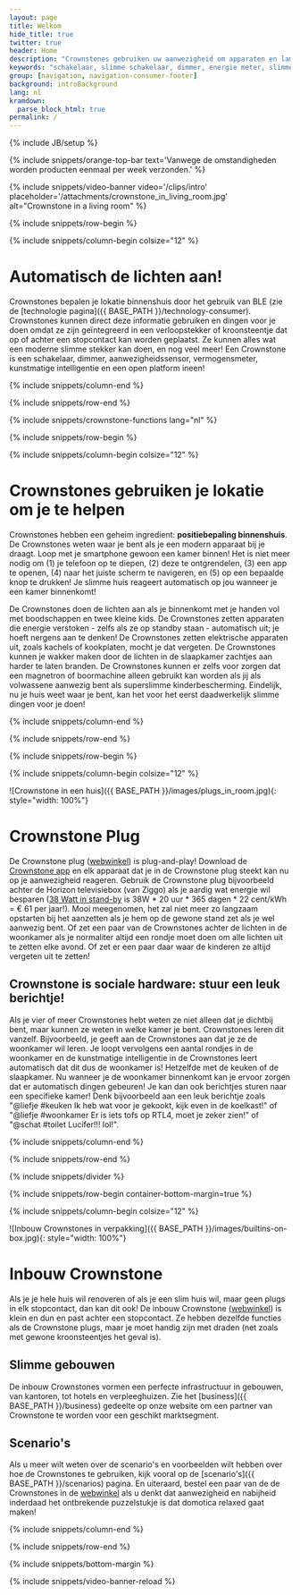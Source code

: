 ```yaml
---
layout: page
title: Welkom
hide_title: true
twitter: true
header: Home
description: "Crownstones gebruiken uw aanwezigheid om apparaten en lampen te schakelen en te dimmen."
keywords: "schakelaar, slimme schakelaar, dimmer, energie meter, slimme meter, Homey, Philips Hue, domotica, energie besparen"
group: [navigation, navigation-consumer-footer]
background: introBackground
lang: nl
kramdown: 
  parse_block_html: true
permalink: /
---
```


{% include JB/setup %}

{% include snippets/orange-top-bar text='Vanwege de omstandigheden worden producten eenmaal per week verzonden.' %}

{% include snippets/video-banner video='/clips/intro' placeholder='/attachments/crownstone_in_living_room.jpg' alt="Crownstone in a living room" %}

{% include snippets/row-begin %}

{% include snippets/column-begin colsize="12" %}

# Automatisch de lichten aan!
                
Crownstones bepalen je lokatie binnenshuis door het gebruik van BLE 
(zie de [technologie pagina]({{ BASE_PATH }}/technology-consumer).
Crownstones kunnen direct deze informatie gebruiken en dingen voor je doen omdat ze zijn geïntegreerd in een 
verloopstekker of kroonsteentje dat op of achter een stopcontact kan worden geplaatst. Ze kunnen alles wat een moderne 
slimme stekker kan doen, en nog veel meer! Een Crownstone is een schakelaar, dimmer, aanwezigheidssensor, 
vermogensmeter, kunstmatige intelligentie en een open platform ineen!

{% include snippets/column-end %}

{% include snippets/row-end %}

{% include snippets/crownstone-functions lang="nl" %}

{% include snippets/row-begin %}

{% include snippets/column-begin colsize="12" %}

# Crownstones gebruiken je lokatie om je te helpen

Crownstones hebben een geheim ingredient: <strong>positiebepaling binnenshuis</strong>. De Crownstones weten waar je bent als je een modern apparaat bij je draagt. Loop met je smartphone gewoon een kamer binnen! Het is niet meer nodig om (1) je telefoon op te diepen, (2) deze te ontgrendelen, (3) een app te openen, (4) naar het juiste scherm te navigeren, en (5) op een bepaalde knop te drukken! Je slimme huis reageert automatisch op jou wanneer je een kamer binnenkomt!

De Crownstones doen de lichten aan als je binnenkomt met je handen vol met boodschappen en twee kleine kids. De Crownstones zetten apparaten die energie verstoken - zelfs als ze op standby staan - automatisch uit; je hoeft nergens aan te denken! De Crownstones zetten elektrische apparaten uit, zoals kachels of kookplaten, mocht je dat vergeten. De Crownstones kunnen je wakker maken door de lichten in de slaapkamer zachtjes aan harder te laten branden. De Crownstones kunnen er zelfs voor zorgen dat een magnetron of boormachine alleen gebruikt kan worden als jij als volwassene aanwezig bent als superslimme kinderbescherming. Eindelijk, nu je huis weet waar je bent, kan het voor het eerst daadwerkelijk slimme dingen voor je doen!

{% include snippets/column-end %}

{% include snippets/row-end %}

{% include snippets/row-begin %}

{% include snippets/column-begin colsize="12" %}

![Crownstone in een huis]({{ BASE_PATH }}/images/plugs_in_room.jpg){: style="width: 100%"}

# Crownstone Plug

De Crownstone plug ([webwinkel](https://shop.crownstone.rocks/products/ready-to-go-kit-with-two-plug-in-crownstones))
is plug-and-play! Download de [Crownstone app](https://crownstone.rocks/app/) en elk apparaat dat je in de Crownstone plug steekt kan nu op je aanwezigheid reageren. 
Gebruik de Crownstone plug bijvoorbeeld achter de Horizon televisiebox (van Ziggo) als je aardig wat energie wil besparen
([38 Watt in stand-by](https://radar.avrotros.nl/forum/viewtopic.php?t=163063)
is 38W * 20 uur * 365 dagen * 22 cent/kWh = € 61 per jaar!). 
Mooi meegenomen, het zal niet meer zo langzaam opstarten bij het aanzetten als je hem op de gewone stand zet als je wel aanwezig bent.
Of zet een paar van de Crownstones achter de lichten in de woonkamer als je normaliter altijd een rondje moet doen om alle lichten uit te zetten elke avond. 
Of zet er een paar daar waar de kinderen ze altijd vergeten uit te zetten!

## Crownstone is sociale hardware: stuur een leuk berichtje!

Als je vier of meer Crownstones hebt weten ze niet alleen dat je dichtbij bent, maar kunnen ze weten in welke kamer je bent. Crownstones leren dit vanzelf. Bijvoorbeeld, je geeft aan de Crownstones aan dat je ze de woonkamer wil leren. Je loopt vervolgens een aantal rondjes in de woonkamer en de kunstmatige intelligentie in de Crownstones leert automatisch dat dit dus de woonkamer is! Hetzelfde met de keuken of de slaapkamer. Nu wanneer je de woonkamer binnenkomt kan je ervoor zorgen dat er automatisch dingen gebeuren!
Je kan dan ook berichtjes sturen naar een specifieke kamer! Denk bijvoorbeeld aan een leuk berichtje zoals "@liefje #keuken Ik heb wat voor je gekookt, kijk even in de koelkast!" of "@liefje 
<i class="el el-heart-empty"></i> #woonkamer Er is iets tofs op RTL4, moet je zeker zien!" of "@schat #toilet Lucifer!!! lol!".

{% include snippets/column-end %}

{% include snippets/row-end %}

{% include snippets/divider %}

{% include snippets/row-begin container-bottom-margin=true %}

{% include snippets/column-begin colsize="12" %}

![Inbouw Crownstones in verpakking]({{ BASE_PATH }}/images/builtins-on-box.jpg){: style="width: 100%"}

# Inbouw Crownstone

Als je je hele huis wil renoveren of als je een slim huis wil, maar geen plugs in elk stopcontact, dan kan dit ook! De inbouw Crownstone
([webwinkel](https://shop.crownstone.rocks/products/built-in-crownstone))
is klein en dun en past achter een stopcontact. Ze hebben dezelfde functies als de Crownstone plugs, maar je moet handig zijn met draden (net zoals met gewone kroonsteentjes het geval is).

## Slimme gebouwen

De inbouw Crownstones vormen een perfecte infrastructuur in gebouwen, van kantoren, tot hotels en verpleeghuizen. Zie het 
[business]({{ BASE_PATH }}/business) 
gedeelte op onze website om een partner van Crownstone te worden voor een geschikt marktsegment.

## Scenario's

Als u meer wilt weten over de scenario's en voorbeelden wilt hebben over hoe de Crownstones te gebruiken, kijk vooral op de 
[scenario's]({{ BASE_PATH }}/scenarios) pagina. En uiteraard, bestel een paar van de de Crownstones in de 
[webwinkel](https://shop.crownstone.rocks/?ref=http://crownstone.rocks/) 
als u denkt dat aanwezigheid en nabijheid inderdaad het ontbrekende puzzelstukje is dat domotica relaxed gaat maken!

{% include snippets/column-end %}

{% include snippets/row-end %}

{% include snippets/bottom-margin %}

{% include snippets/video-banner-reload %}
